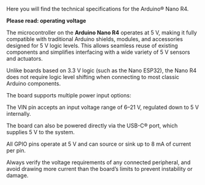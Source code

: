 Here you will find the technical specifications for the Arduino® Nano R4.

**Please read: operating voltage**

The microcontroller on the **Arduino Nano R4** operates at 5 V, making it fully compatible with traditional Arduino shields, modules, and accessories designed for 5 V logic levels. This allows seamless reuse of existing components and simplifies interfacing with a wide variety of 5 V sensors and actuators.

Unlike boards based on 3.3 V logic (such as the Nano ESP32), the Nano R4 does not require logic level shifting when connecting to most classic Arduino components.

The board supports multiple power input options:

The VIN pin accepts an input voltage range of 6–21 V, regulated down to 5 V internally.

The board can also be powered directly via the USB-C® port, which supplies 5 V to the system.

All GPIO pins operate at 5 V and can source or sink up to 8 mA of current per pin.

Always verify the voltage requirements of any connected peripheral, and avoid drawing more current than the board’s limits to prevent instability or damage.